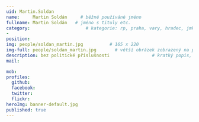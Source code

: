 ```yaml
---
uid: Martin.Soldan
name:     Martin Soldán     # běžně používáné jméno
fullname: Martin Soldán   # jméno s tituly etc.
category:                     # kategorie: rp, praha, vary, hradec, jmk, senat
- 
position:
img: people/soldan_martin.jpg          # 165 x 220
img-full: people/soldan_martin.jpg       # větší obrázek zobrazený na podrobném profilu
description: bez politické příslušnosti                # kratký popis, max 160 znaků
mail:

mob:   
profiles: 
  github: 
  facebook:      
  twitter:        
  flickr:       
heroImg: banner-default.jpg
published: true
---
```

